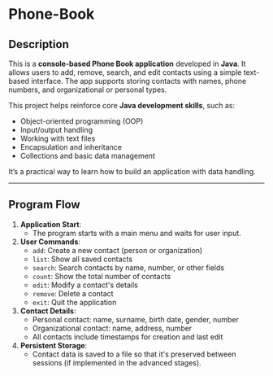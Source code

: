 # Phone-Book

## Description

This is a **console-based Phone Book application** developed in **Java**. 
It allows users to add, remove, search, and edit contacts using a simple text-based interface.
The app supports storing contacts with names, phone numbers, and organizational or personal types.

This project helps reinforce core **Java development skills**, such as:
- Object-oriented programming (OOP)
- Input/output handling
- Working with text files
- Encapsulation and inheritance
- Collections and basic data management

It’s a practical way to learn how to build an application with data handling.

---

## Program Flow

1. **Application Start**:
    - The program starts with a main menu and waits for user input.
2. **User Commands**:
    - `add`: Create a new contact (person or organization)
    - `list`: Show all saved contacts
    - `search`: Search contacts by name, number, or other fields
    - `count`: Show the total number of contacts
    - `edit`: Modify a contact's details
    - `remove`: Delete a contact
    - `exit`: Quit the application
3. **Contact Details**:
    - Personal contact: name, surname, birth date, gender, number
    - Organizational contact: name, address, number
    - All contacts include timestamps for creation and last edit
4. **Persistent Storage**:
    - Contact data is saved to a file so that it's preserved between sessions (if implemented in the advanced stages).
